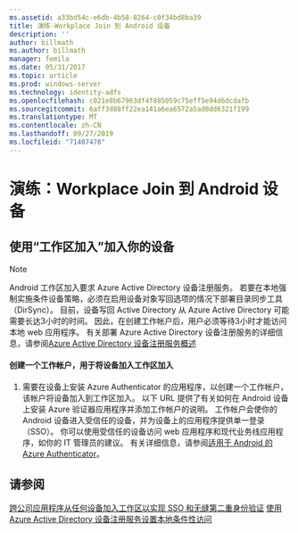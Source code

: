 ```yaml
---
ms.assetid: a33bd54c-e6db-4b58-8264-c0f34bd8ba39
title: 演练-Workplace Join 到 Android 设备
description: ''
author: billmath
ms.author: billmath
manager: femila
ms.date: 05/31/2017
ms.topic: article
ms.prod: windows-server
ms.technology: identity-adfs
ms.openlocfilehash: c021e8b67963df4f885059c75eff5e94d6dcdafb
ms.sourcegitcommit: 6aff3d88ff22ea141a6ea6572a5ad8dd6321f199
ms.translationtype: MT
ms.contentlocale: zh-CN
ms.lasthandoff: 09/27/2019
ms.locfileid: "71407478"
---
```

# <a name="walkthrough-workplace-join-to-an-android-device"></a>演练：Workplace Join 到 Android 设备



## <a name="join-your-device-with-workplace-join"></a>使用“工作区加入”加入你的设备

> [!NOTE]
> Android 工作区加入要求 Azure Active Directory 设备注册服务。 若要在本地强制实施条件设备策略，必须在启用设备对象写回选项的情况下部署目录同步工具（DirSync）。 目前，设备写回 Active Directory 从 Azure Active Directory 可能需要长达3小时的时间。 因此，在创建工作帐户后，用户必须等待3小时才能访问本地 web 应用程序。 有关部署 Azure Active Directory 设备注册服务的详细信息，请参阅[Azure Active Directory 设备注册服务概述](https://msdn.microsoft.com/library/azure/dn788908.aspx)

#### <a name="create-a-work-account-that-joins-your-device-with-workplace-join"></a>创建一个工作帐户，用于将设备加入工作区加入

1.  需要在设备上安装 Azure Authenticator 的应用程序，以创建一个工作帐户，该帐户将设备加入到工作区加入。 以下 URL 提供了有关如何在 Android 设备上安装 Azure 验证器应用程序并添加工作帐户的说明。 工作帐户会使你的 Android 设备进入受信任的设备，并为设备上的应用程序提供单一登录（SSO）。 你可以使用受信任的设备访问 web 应用程序和现代业务线应用程序，如你的 IT 管理员的建议。 有关详细信息，请参阅[适用于 Android 的 Azure Authenticator](https://docs.microsoft.com/azure/multi-factor-authentication/end-user/microsoft-authenticator-app-how-to)。

## <a name="see-also"></a>请参阅
[跨公司应用程序从任何设备加入工作区以实现 SSO 和无缝第二重身份验证](Join-to-Workplace-from-Any-Device-for-SSO-and-Seamless-Second-Factor-Authentication-Across-Company-Applications.md)
[使用 Azure Active Directory 设备注册服务设置本地条件性访问](https://docs.microsoft.com/azure/active-directory/active-directory-device-registration-on-premises-setup)


